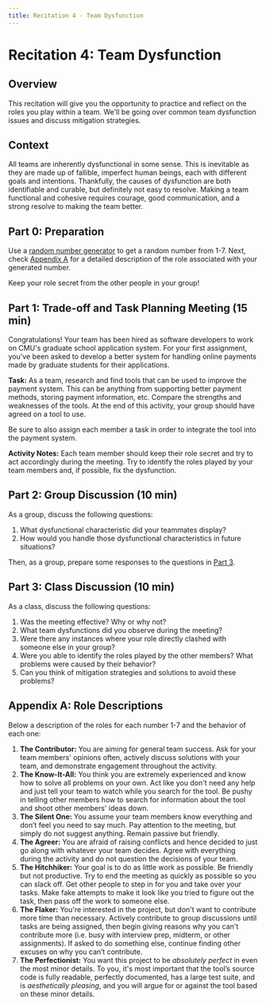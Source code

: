 ```yaml
---
title: Recitation 4 - Team Dysfunction
---
```

 
# Recitation 4: Team Dysfunction
 
## Overview

This recitation will give you the opportunity to practice and reflect on the roles you play within a team. We'll be going over common team dysfunction issues and discuss mitigation strategies.
 
## Context

All teams are inherently dysfunctional in some sense. This is inevitable as they are made up of fallible, imperfect human beings, each with different goals and intentions. Thankfully, the causes of dysfunction are both identifiable and curable, but definitely not easy to resolve. Making a team functional and cohesive requires courage, good communication, and a strong resolve to making the team better.
 
## Part 0: Preparation

Use a [random number generator](https://numbergenerator.org/randomnumbergenerator/1-7) to get a random number from 1-7. Next, check [Appendix A](#appendix-a-role-descriptions) for a detailed description of the role associated with your generated number.
 
Keep your role secret from the other people in your group!
 
## Part 1: Trade-off and Task Planning Meeting (15 min)

Congratulations! Your team has been hired as software developers to work on CMU's graduate school application system. For your first assignment, you've been asked to develop a better system for handling online payments made by graduate students for their applications.

**Task:** As a team, research and find tools that can be used to improve the payment system. This can be anything from supporting better payment methods, storing payment information, etc. Compare the strengths and weaknesses of the tools. At the end of this activity, your group should have agreed on a tool to use. 

Be sure to also assign each member a task in order to integrate the tool into the payment system.

**Activity Notes:** Each team member should keep their role secret and try to act accordingly during the meeting. Try to identify the roles played by your team members and, if possible, fix the dysfunction.

## Part 2: Group Discussion (10 min)

As a group, discuss the following questions:
1. What dysfunctional characteristic did your teammates display? 
2. How would you handle those dysfunctional characteristics in future situations?

Then, as a group, prepare some responses to the questions in [Part 3](#part-3-group-discussion-10-min).

## Part 3: Class Discussion (10 min)

As a class, discuss the following questions: 
1. Was the meeting effective? Why or why not? 
2. What team dysfunctions did you observe during the meeting? 
3. Were there any instances where your role directly clashed with someone else in your group?
4. Were you able to identify the roles played by the other members? What problems were caused by their behavior? 
5. Can you think of mitigation strategies and solutions to avoid these problems?

## Appendix A: Role Descriptions

Below a description of the roles for each number 1-7 and the behavior of each one:
1. **The Contributor:** You are aiming for general team success. Ask for your team members' opinions often, actively discuss solutions with your team, and demonstrate engagement throughout the activity.
2. **The Know-It-All:** You think you are extremely experienced and know how to solve all problems on your own. Act like you don't need any help and just tell your team to watch while you search for the tool. Be pushy in telling other members how to search for information about the tool and shoot other members' ideas down.
3. **The Silent One:** You assume your team members know everything and don’t feel you need to say much. Pay attention to the meeting, but simply do not suggest anything. Remain passive but friendly.
4. **The Agreer:** You are afraid of raising conflicts and hence decided to just go along with whatever your team decides. Agree with everything during the activity and do not question the decisions of your team.
5. **The Hitchhiker:** Your goal is to do as little work as possible. Be friendly but not productive. Try to end the meeting as quickly as possible so you can slack off. Get other people to step in for you and take over your tasks. Make fake attempts to make it look like you tried to figure out the task, then pass off the work to someone else.
6. **The Flaker:** You're interested in the project, but don't want to contribute more time than necessary. Actively contribute to group discussions until tasks are being assigned, then begin giving reasons why you can't contribute more (i.e. busy with interview prep, midterm, or other assignments). If asked to do something else, continue finding other excuses on why you can’t contribute.
7. **The Perfectionist:** You want this project to be *absolutely perfect* in even the most minor details. To you, it's most important that the tool’s source code is fully readable, perfectly documented, has a large test suite, and is *aesthetically pleasing*, and you will argue for or against the tool based on these minor details.
